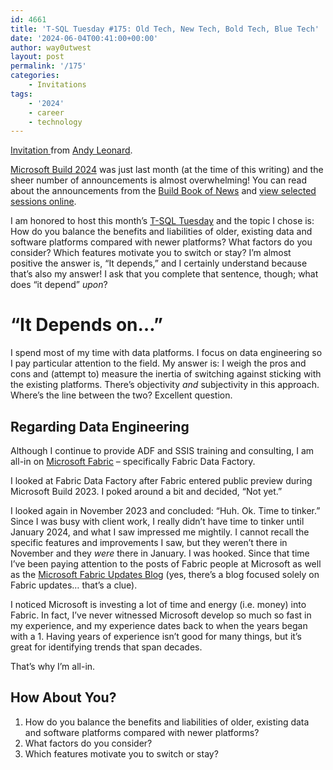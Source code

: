 ```yaml
---
id: 4661
title: 'T-SQL Tuesday #175: Old Tech, New Tech, Bold Tech, Blue Tech'
date: '2024-06-04T00:41:00+00:00'
author: way0utwest
layout: post
permalink: '/175'
categories:
    - Invitations
tags:
    - '2024'
    - career
    - technology
---
```


[Invitation ](https://andyleonard.blog/2024/06/t-sql-tuesday-175-old-tech-new-tech-bold-tech-blue-tech/)from [Andy Leonard](https://andyleonard.blog/).

[Microsoft Build 2024](https://build.microsoft.com/en-US/home) was just last month (at the time of this writing) and the sheer number of announcements is almost overwhelming! You can read about the announcements from the [Build Book of News](https://news.microsoft.com/build-2024-book-of-news/) and [view selected sessions online](https://build.microsoft.com/en-US/home).

I am honored to host this month’s [T-SQL Tuesday](http://tsqltuesday.com/) and the topic I chose is: How do you balance the benefits and liabilities of older, existing data and software platforms compared with newer platforms? What factors do you consider? Which features motivate you to switch or stay? I’m almost positive the answer is, “It depends,” and I certainly understand because that’s also my answer! I ask that you complete that sentence, though; what does “it depend” *upon*?

# “It Depends on…”

I spend most of my time with data platforms. I focus on data engineering so I pay particular attention to the field. My answer is: I weigh the pros and cons and (attempt to) measure the inertia of switching against sticking with the existing platforms. There’s objectivity *and* subjectivity in this approach. Where’s the line between the two? Excellent question.

## Regarding Data Engineering

Although I continue to provide ADF and SSIS training and consulting, I am all-in on [Microsoft Fabric](https://app.fabric.microsoft.com/) – specifically Fabric Data Factory.

I looked at Fabric Data Factory after Fabric entered public preview during Microsoft Build 2023. I poked around a bit and decided, “Not yet.”

I looked again in November 2023 and concluded: “Huh. Ok. Time to tinker.” Since I was busy with client work, I really didn’t have time to tinker until January 2024, and what I saw impressed me mightily. I cannot recall the specific features and improvements I saw, but they weren’t there in November and they *were* there in January. I was hooked. Since that time I’ve been paying attention to the posts of Fabric people at Microsoft as well as the [Microsoft Fabric Updates Blog](https://blog.fabric.microsoft.com/en-US/blog/) (yes, there’s a blog focused solely on Fabric updates… that’s a clue).

I noticed Microsoft is investing a lot of time and energy (i.e. money) into Fabric. In fact, I’ve never witnessed Microsoft develop so much so fast in my experience, and my experience dates back to when the years began with a 1. Having years of experience isn’t good for many things, but it’s great for identifying trends that span decades.

That’s why I’m all-in.

## How About You?

1. How do you balance the benefits and liabilities of older, existing data and software platforms compared with newer platforms?
2. What factors do you consider?
3. Which features motivate you to switch or stay?
